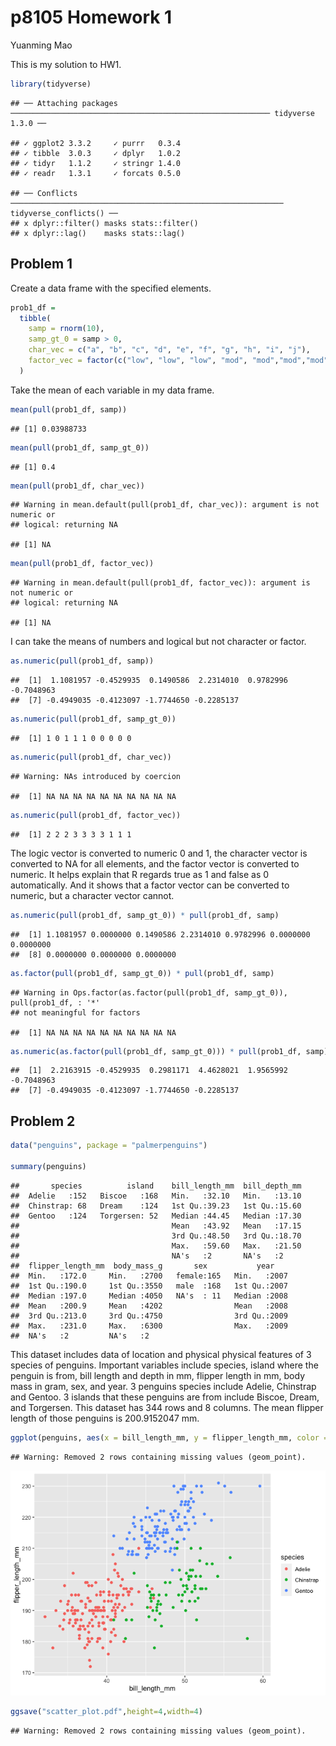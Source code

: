 p8105 Homework 1
================
Yuanming Mao

This is my solution to HW1.

``` r
library(tidyverse)
```

    ## ── Attaching packages ────────────────────────────────────────────────────────── tidyverse 1.3.0 ──

    ## ✓ ggplot2 3.3.2     ✓ purrr   0.3.4
    ## ✓ tibble  3.0.3     ✓ dplyr   1.0.2
    ## ✓ tidyr   1.1.2     ✓ stringr 1.4.0
    ## ✓ readr   1.3.1     ✓ forcats 0.5.0

    ## ── Conflicts ───────────────────────────────────────────────────────────── tidyverse_conflicts() ──
    ## x dplyr::filter() masks stats::filter()
    ## x dplyr::lag()    masks stats::lag()

## Problem 1

Create a data frame with the specified elements.

``` r
prob1_df = 
  tibble(
    samp = rnorm(10),
    samp_gt_0 = samp > 0,
    char_vec = c("a", "b", "c", "d", "e", "f", "g", "h", "i", "j"),
    factor_vec = factor(c("low", "low", "low", "mod", "mod","mod","mod", "high", "high", "high"))
  )
```

Take the mean of each variable in my data frame.

``` r
mean(pull(prob1_df, samp))
```

    ## [1] 0.03988733

``` r
mean(pull(prob1_df, samp_gt_0))
```

    ## [1] 0.4

``` r
mean(pull(prob1_df, char_vec))
```

    ## Warning in mean.default(pull(prob1_df, char_vec)): argument is not numeric or
    ## logical: returning NA

    ## [1] NA

``` r
mean(pull(prob1_df, factor_vec))
```

    ## Warning in mean.default(pull(prob1_df, factor_vec)): argument is not numeric or
    ## logical: returning NA

    ## [1] NA

I can take the means of numbers and logical but not character or factor.

``` r
as.numeric(pull(prob1_df, samp))
```

    ##  [1]  1.1081957 -0.4529935  0.1490586  2.2314010  0.9782996 -0.7048963
    ##  [7] -0.4949035 -0.4123097 -1.7744650 -0.2285137

``` r
as.numeric(pull(prob1_df, samp_gt_0))
```

    ##  [1] 1 0 1 1 1 0 0 0 0 0

``` r
as.numeric(pull(prob1_df, char_vec))
```

    ## Warning: NAs introduced by coercion

    ##  [1] NA NA NA NA NA NA NA NA NA NA

``` r
as.numeric(pull(prob1_df, factor_vec))
```

    ##  [1] 2 2 2 3 3 3 3 1 1 1

The logic vector is converted to numeric 0 and 1, the character vector
is converted to NA for all elements, and the factor vector is converted
to numeric. It helps explain that R regards true as 1 and false as 0
automatically. And it shows that a factor vector can be converted to
numeric, but a character vector cannot.

``` r
as.numeric(pull(prob1_df, samp_gt_0)) * pull(prob1_df, samp)
```

    ##  [1] 1.1081957 0.0000000 0.1490586 2.2314010 0.9782996 0.0000000 0.0000000
    ##  [8] 0.0000000 0.0000000 0.0000000

``` r
as.factor(pull(prob1_df, samp_gt_0)) * pull(prob1_df, samp)
```

    ## Warning in Ops.factor(as.factor(pull(prob1_df, samp_gt_0)), pull(prob1_df, : '*'
    ## not meaningful for factors

    ##  [1] NA NA NA NA NA NA NA NA NA NA

``` r
as.numeric(as.factor(pull(prob1_df, samp_gt_0))) * pull(prob1_df, samp)
```

    ##  [1]  2.2163915 -0.4529935  0.2981171  4.4628021  1.9565992 -0.7048963
    ##  [7] -0.4949035 -0.4123097 -1.7744650 -0.2285137

## Problem 2

``` r
data("penguins", package = "palmerpenguins")

summary(penguins)
```

    ##       species          island    bill_length_mm  bill_depth_mm  
    ##  Adelie   :152   Biscoe   :168   Min.   :32.10   Min.   :13.10  
    ##  Chinstrap: 68   Dream    :124   1st Qu.:39.23   1st Qu.:15.60  
    ##  Gentoo   :124   Torgersen: 52   Median :44.45   Median :17.30  
    ##                                  Mean   :43.92   Mean   :17.15  
    ##                                  3rd Qu.:48.50   3rd Qu.:18.70  
    ##                                  Max.   :59.60   Max.   :21.50  
    ##                                  NA's   :2       NA's   :2      
    ##  flipper_length_mm  body_mass_g       sex           year     
    ##  Min.   :172.0     Min.   :2700   female:165   Min.   :2007  
    ##  1st Qu.:190.0     1st Qu.:3550   male  :168   1st Qu.:2007  
    ##  Median :197.0     Median :4050   NA's  : 11   Median :2008  
    ##  Mean   :200.9     Mean   :4202                Mean   :2008  
    ##  3rd Qu.:213.0     3rd Qu.:4750                3rd Qu.:2009  
    ##  Max.   :231.0     Max.   :6300                Max.   :2009  
    ##  NA's   :2         NA's   :2

This dataset includes data of location and physical physical features of
3 species of penguins. Important variables include species, island where
the penguin is from, bill length and depth in mm, flipper length in mm,
body mass in gram, sex, and year. 3 penguins species include Adelie,
Chinstrap and Gentoo. 3 islands that these penguins are from include
Biscoe, Dream, and Torgersen. This dataset has 344 rows and 8 columns.
The mean flipper length of those penguins is 200.9152047 mm.

``` r
ggplot(penguins, aes(x = bill_length_mm, y = flipper_length_mm, color = species)) + geom_point()
```

    ## Warning: Removed 2 rows containing missing values (geom_point).

![](p8105_hw1_ym2770_files/figure-gfm/unnamed-chunk-7-1.png)<!-- -->

``` r
ggsave("scatter_plot.pdf",height=4,width=4)
```

    ## Warning: Removed 2 rows containing missing values (geom_point).
